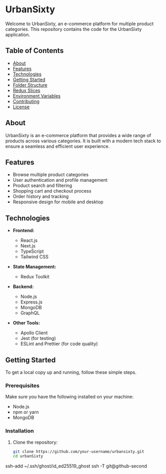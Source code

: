 # UrbanSixty

Welcome to UrbanSixty, an e-commerce platform for multiple product categories. This repository contains the code for the UrbanSixty application.

## Table of Contents

- [About](#about)
- [Features](#features)
- [Technologies](#technologies)
- [Getting Started](#getting-started)
- [Folder Structure](#folder-structure)
- [Redux Slices](#redux-slices)
- [Environment Variables](#environment-variables)
- [Contributing](#contributing)
- [License](#license)

## About

UrbanSixty is an e-commerce platform that provides a wide range of products across various categories. It is built with a modern tech stack to ensure a seamless and efficient user experience.

## Features

- Browse multiple product categories
- User authentication and profile management
- Product search and filtering
- Shopping cart and checkout process
- Order history and tracking
- Responsive design for mobile and desktop

## Technologies

- **Frontend:**
  - React.js
  - Next.js
  - TypeScript
  - Tailwind CSS

- **State Management:**
  - Redux Toolkit

- **Backend:**
  - Node.js
  - Express.js
  - MongoDB
  - GraphQL

- **Other Tools:**
  - Apollo Client
  - Jest (for testing)
  - ESLint and Prettier (for code quality)

## Getting Started

To get a local copy up and running, follow these simple steps.

### Prerequisites

Make sure you have the following installed on your machine:

- Node.js
- npm or yarn
- MongoDB

### Installation

1. Clone the repository:
   ```sh
   git clone https://github.com/your-username/urbansixty.git
   cd urbanSixty


<!-- Command for updating the ssh for secondary repositories -->

ssh-add ~/.ssh/ghost/id_ed25519_ghost ssh -T git@github-second